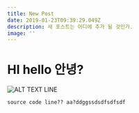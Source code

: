 ```yaml
---
title: New Post
date: 2019-01-23T09:39:29.049Z
description: 새 포스트는 어디에 추가 될 것인가.
image: ''
---
```

# 

# HI hello 안녕?

![ALT TEXT LINE](/img/products-jumbotron.jpg "??????")

```
source code line?? aa?ddggssdsdfsdfsdf
```
